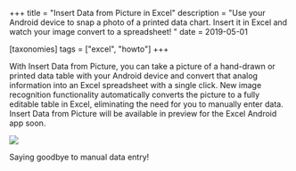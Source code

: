 +++
title = "Insert Data from Picture in Excel"
description = "Use your Android device to snap a photo of a printed data chart. Insert it in Excel and watch your image convert to a spreadsheet! "
date = 2019-05-01

[taxonomies]
tags = ["excel", "howto"]
+++

With Insert Data from Picture, you can take a picture of a hand-drawn or
printed data table with your Android device and convert that analog
information into an Excel spreadsheet with a single click. New image
recognition functionality automatically converts the picture to a fully
editable table in Excel, eliminating the need for you to manually enter
data. Insert Data from Picture will be available in preview for the
Excel Android app soon.

![](https://o365hq.com/images/328.png)

Saying goodbye to manual data entry!
